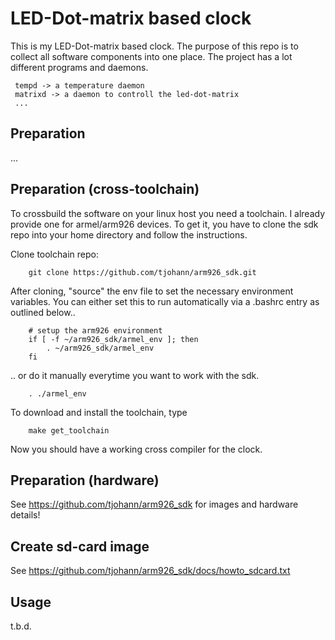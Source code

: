 LED-Dot-matrix based clock
===============

This is my LED-Dot-matrix based clock. The purpose of this repo is to collect all software components into one place. The project has a lot different programs and daemons. 

     tempd -> a temperature daemon
     matrixd -> a daemon to controll the led-dot-matrix
     ...


Preparation
-------------------
...



Preparation (cross-toolchain)
-------------------

To crossbuild the software on your linux host you need a toolchain. I already provide one for armel/arm926 devices. To get it, you have to clone the sdk repo into your home directory and follow the instructions.

Clone toolchain repo:

        git clone https://github.com/tjohann/arm926_sdk.git


After cloning, "source" the env file to set the necessary environment variables. You can either set this to run automatically via a .bashrc entry as outlined below..

        # setup the arm926 environment
        if [ -f ~/arm926_sdk/armel_env ]; then
            . ~/arm926_sdk/armel_env 
        fi


.. or do it manually everytime you want to work with the sdk. 

        . ./armel_env

To download and install the toolchain, type

        make get_toolchain


Now you should have a working cross compiler for the clock.


Preparation (hardware)
-------------------

See https://github.com/tjohann/arm926_sdk for images and hardware details!


Create sd-card image
-------------------

See https://github.com/tjohann/arm926_sdk/docs/howto_sdcard.txt


Usage
-------------------

t.b.d.







